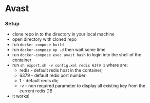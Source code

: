 # Avast

### Setup
- clone repo in to the directory in your local machine
- open directory with cloned repo
- run `docker-compose build`
- run `docker-compose up -d` then wait some time
- run `docker-compose exec avast bash` to login into the shell of the container
- run `sh export.sh -v config.xml redis 6379 1` where are:
  - redis - default redis host in the container;
  - 6379 - default redis port number;
  - 1 - default redis db;
  - -v - non required parameter to display all existing key from the current redis DB
- it works!